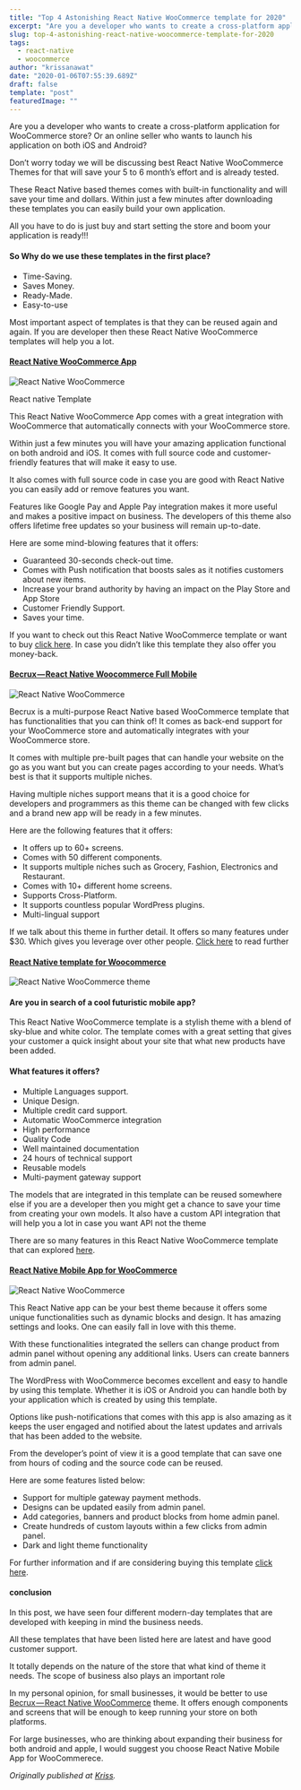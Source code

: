 ```yaml
---
title: "Top 4 Astonishing React Native WooCommerce template for 2020"
excerpt: "Are you a developer who wants to create a cross-platform application for WooCommerce store? Or an online seller who wants to launch his application on both iOS and Android?"
slug: top-4-astonishing-react-native-woocommerce-template-for-2020
tags:
  - react-native
  - woocommerce
author: "krissanawat"
date: "2020-01-06T07:55:39.689Z"
draft: false
template: "post"
featuredImage: ""
---
```


Are you a developer who wants to create a cross-platform application for WooCommerce store? Or an online seller who wants to launch his application on both iOS and Android?

Don’t worry today we will be discussing best React Native WooCommerce Themes for that will save your 5 to 6 month’s effort and is already tested.

These React Native based themes comes with built-in functionality and will save your time and dollars. Within just a few minutes after downloading these templates you can easily build your own application.

All you have to do is just buy and start setting the store and boom your application is ready!!!

#### So Why do we use these templates in the first place?

- Time-Saving.
- Saves Money.
- Ready-Made.
- Easy-to-use

Most important aspect of templates is that they can be reused again and again. If you are developer then these React Native WooCommerce templates will help you a lot.

#### [React Native WooCommerce App](https://www.instamobile.io/app-templates/react-native-woocommerce/)

![React Native WooCommerce](https://cdn-images-1.medium.com/max/800/0*HhNDSifdvyAWSCjA.png)<figcaption>React native Template</figcaption>

This React Native WooCommerce App comes with a great integration with WooCommerce that automatically connects with your WooCommerce store.

Within just a few minutes you will have your amazing application functional on both android and iOS. It comes with full source code and customer-friendly features that will make it easy to use.

It also comes with full source code in case you are good with React Native you can easily add or remove features you want.

Features like Google Pay and Apple Pay integration makes it more useful and makes a positive impact on business. The developers of this theme also offers lifetime free updates so your business will remain up-to-date.

Here are some mind-blowing features that it offers:

- Guaranteed 30-seconds check-out time.
- Comes with Push notification that boosts sales as it notifies customers about new items.
- Increase your brand authority by having an impact on the Play Store and App Store
- Customer Friendly Support.
- Saves your time.

If you want to check out this React Native WooCommerce template or want to buy [click here](https://www.instamobile.io/app-templates/react-native-woocommerce/). In case you didn’t like this template they also offer you money-back.

#### [Becrux — React Native Woocommerce Full Mobile](https://codecanyon.net/item/becrux-react-native-woocommerce-full-mobile-app-solution-for-ios-android-with-app-builder-plugin/25335932)

![React Native WooCommerce](https://cdn-images-1.medium.com/proxy/0*9Y4mCeysAb_oqkjW)

Becrux is a multi-purpose React Native based WooCommerce template that has functionalities that you can think of! It comes as back-end support for your WooCommerce store and automatically integrates with your WooCommerce store.

It comes with multiple pre-built pages that can handle your website on the go as you want but you can create pages according to your needs. What’s best is that it supports multiple niches.

Having multiple niches support means that it is a good choice for developers and programmers as this theme can be changed with few clicks and a brand new app will be ready in a few minutes.

Here are the following features that it offers:

- It offers up to 60+ screens.
- Comes with 50 different components.
- It supports multiple niches such as Grocery, Fashion, Electronics and Restaurant.
- Comes with 10+ different home screens.
- Supports Cross-Platform.
- It supports countless popular WordPress plugins.
- Multi-lingual support

If we talk about this theme in further detail. It offers so many features under \$30. Which gives you leverage over other people. [Click here](https://codecanyon.net/item/becrux-react-native-woocommerce-full-mobile-app-solution-for-ios-android-with-app-builder-plugin/25335932) to read further

#### [React Native template for Woocommerce](https://codecanyon.net/item/react-native-template-for-woocommerce/23972601)

![React Native WooCommerce theme](https://cdn-images-1.medium.com/max/750/0*toBHG0-Og9Ef7JXy.jpg)

#### Are you in search of a cool futuristic mobile app?

This React Native WooCommerce template is a stylish theme with a blend of sky-blue and white color. The template comes with a great setting that gives your customer a quick insight about your site that what new products have been added.

#### What features it offers?

- Multiple Languages support.
- Unique Design.
- Multiple credit card support.
- Automatic WooCommerce integration
- High performance
- Quality Code
- Well maintained documentation
- 24 hours of technical support
- Reusable models
- Multi-payment gateway support

The models that are integrated in this template can be reused somewhere else if you are a developer then you might get a chance to save your time from creating your own models. It also have a custom API integration that will help you a lot in case you want API not the theme

There are so many features in this React Native WooCommerce template that can explored [here](https://codecanyon.net/item/react-native-template-for-woocommerce/23972601).

#### [React Native Mobile App for WooCommerce](https://codecanyon.net/item/react-native-mobile-app-for-woocommerce/23678709)

![React 
Native WooCommerce](https://cdn-images-1.medium.com/max/1024/0*WiFyeFM4cjNmAiVs.jpg)

This React Native app can be your best theme because it offers some unique functionalities such as dynamic blocks and design. It has amazing settings and looks. One can easily fall in love with this theme.

With these functionalities integrated the sellers can change product from admin panel without opening any additional links. Users can create banners from admin panel.

The WordPress with WooCommerce becomes excellent and easy to handle by using this template. Whether it is iOS or Android you can handle both by your application which is created by using this template.

Options like push-notifications that comes with this app is also amazing as it keeps the user engaged and notified about the latest updates and arrivals that has been added to the website.

From the developer’s point of view it is a good template that can save one from hours of coding and the source code can be reused.

Here are some features listed below:

- Support for multiple gateway payment methods.
- Designs can be updated easily from admin panel.
- Add categories, banners and product blocks from home admin panel.
- Create hundreds of custom layouts within a few clicks from admin panel.
- Dark and light theme functionality

For further information and if are considering buying this template [click here](https://codecanyon.net/item/react-native-mobile-app-for-woocommerce/23678709).

#### conclusion

In this post, we have seen four different modern-day templates that are developed with keeping in mind the business needs.

All these templates that have been listed here are latest and have good customer support.

It totally depends on the nature of the store that what kind of theme it needs. The scope of business also plays an important role

In my personal opinion, for small businesses, it would be better to use [Becrux — React Native WooCommerce](#Becrux-jump) theme. It offers enough components and screens that will be enough to keep running your store on both platforms.

For large businesses, who are thinking about expanding their business for both android and apple, I would suggest you choose React Native Mobile App for WooCommerece.

_Originally published at _[_Kriss_](https://kriss.io/top-4-astonishing-react-native-woocommerce-template-for-2020/)_._
